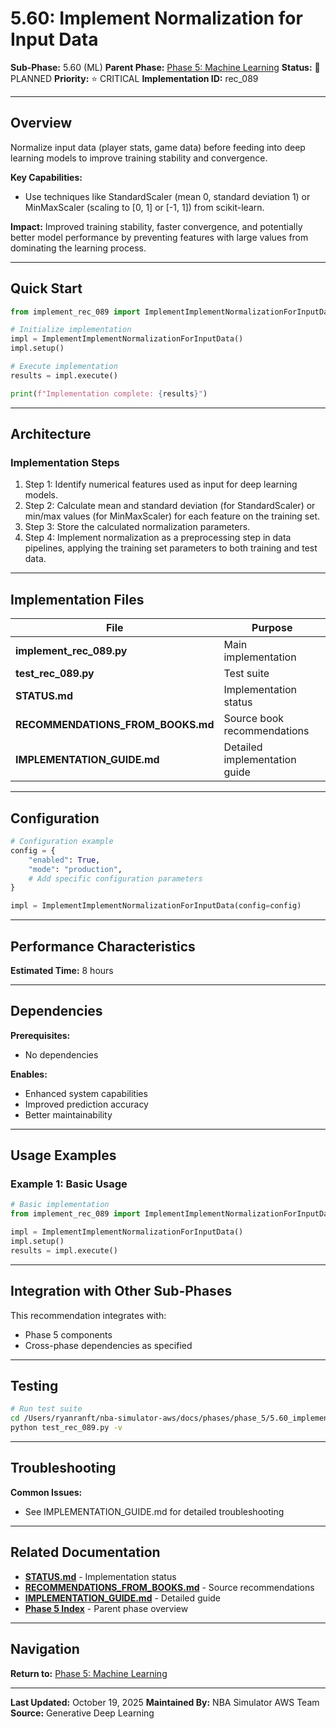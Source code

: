 # 5.60: Implement Normalization for Input Data

**Sub-Phase:** 5.60 (ML)
**Parent Phase:** [Phase 5: Machine Learning](../PHASE_5_INDEX.md)
**Status:** 🔵 PLANNED
**Priority:** ⭐ CRITICAL
**Implementation ID:** rec_089

---

## Overview

Normalize input data (player stats, game data) before feeding into deep learning models to improve training stability and convergence.

**Key Capabilities:**
- Use techniques like StandardScaler (mean 0, standard deviation 1) or MinMaxScaler (scaling to [0, 1] or [-1, 1]) from scikit-learn.

**Impact:**
Improved training stability, faster convergence, and potentially better model performance by preventing features with large values from dominating the learning process.

---

## Quick Start

```python
from implement_rec_089 import ImplementImplementNormalizationForInputData

# Initialize implementation
impl = ImplementImplementNormalizationForInputData()
impl.setup()

# Execute implementation
results = impl.execute()

print(f"Implementation complete: {results}")
```

---

## Architecture

### Implementation Steps

1. Step 1: Identify numerical features used as input for deep learning models.
2. Step 2: Calculate mean and standard deviation (for StandardScaler) or min/max values (for MinMaxScaler) for each feature on the training set.
3. Step 3: Store the calculated normalization parameters.
4. Step 4: Implement normalization as a preprocessing step in data pipelines, applying the training set parameters to both training and test data.

---

## Implementation Files

| File | Purpose |
|------|---------|
| **implement_rec_089.py** | Main implementation |
| **test_rec_089.py** | Test suite |
| **STATUS.md** | Implementation status |
| **RECOMMENDATIONS_FROM_BOOKS.md** | Source book recommendations |
| **IMPLEMENTATION_GUIDE.md** | Detailed implementation guide |

---

## Configuration

```python
# Configuration example
config = {
    "enabled": True,
    "mode": "production",
    # Add specific configuration parameters
}

impl = ImplementImplementNormalizationForInputData(config=config)
```

---

## Performance Characteristics

**Estimated Time:** 8 hours

---

## Dependencies

**Prerequisites:**
- No dependencies

**Enables:**
- Enhanced system capabilities
- Improved prediction accuracy
- Better maintainability

---

## Usage Examples

### Example 1: Basic Usage

```python
# Basic implementation
from implement_rec_089 import ImplementImplementNormalizationForInputData

impl = ImplementImplementNormalizationForInputData()
impl.setup()
results = impl.execute()
```

---

## Integration with Other Sub-Phases

This recommendation integrates with:
- Phase 5 components
- Cross-phase dependencies as specified

---

## Testing

```bash
# Run test suite
cd /Users/ryanranft/nba-simulator-aws/docs/phases/phase_5/5.60_implement_normalization_for_input_data
python test_rec_089.py -v
```

---

## Troubleshooting

**Common Issues:**
- See IMPLEMENTATION_GUIDE.md for detailed troubleshooting

---

## Related Documentation

- **[STATUS.md](STATUS.md)** - Implementation status
- **[RECOMMENDATIONS_FROM_BOOKS.md](RECOMMENDATIONS_FROM_BOOKS.md)** - Source recommendations
- **[IMPLEMENTATION_GUIDE.md](IMPLEMENTATION_GUIDE.md)** - Detailed guide
- **[Phase 5 Index](../PHASE_5_INDEX.md)** - Parent phase overview

---

## Navigation

**Return to:** [Phase 5: Machine Learning](../PHASE_5_INDEX.md)

---

**Last Updated:** October 19, 2025
**Maintained By:** NBA Simulator AWS Team
**Source:** Generative Deep Learning
